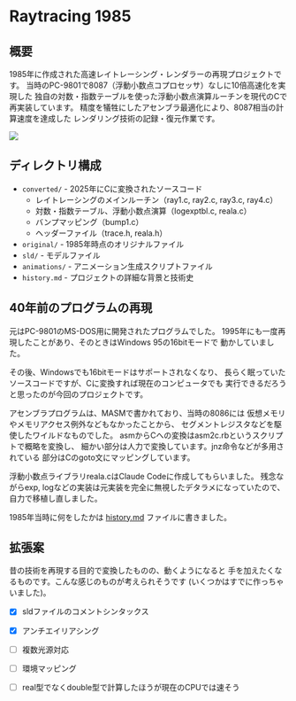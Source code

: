 # Raytracing 1985

## 概要

1985年に作成された高速レイトレーシング・レンダラーの再現プロジェクトです。
当時のPC-9801で8087（浮動小数点コプロセッサ）なしに10倍高速化を実現した
独自の対数・指数テーブルを使った浮動小数点演算ルーチンを現代のCで再実装しています。
精度を犠牲にしたアセンブラ最適化により、8087相当の計算速度を達成した
レンダリング技術の記録・復元作業です。

![](gallery/obje3.png)

## ディレクトリ構成

- `converted/` - 2025年にCに変換されたソースコード
  - レイトレーシングのメインルーチン（ray1.c, ray2.c, ray3.c, ray4.c）
  - 対数・指数テーブル、浮動小数点演算（logexptbl.c, reala.c）
  - バンプマッピング（bump1.c）
  - ヘッダーファイル（trace.h, reala.h）
- `original/` - 1985年時点のオリジナルファイル
- `sld/` - モデルファイル
- `animations/` - アニメーション生成スクリプトファイル
- `history.md` - プロジェクトの詳細な背景と技術史

## 40年前のプログラムの再現

元はPC-9801のMS-DOS用に開発されたプログラムでした。
1995年にも一度再現したことがあり、そのときはWindows 95の16bitモードで
動かしていました。

その後、Windowsでも16bitモードはサポートされなくなり、
長らく眠っていたソースコードですが、Cに変換すれば現在のコンピュータでも
実行できるだろうと思ったのが今回のプロジェクトです。

アセンブラプログラムは、MASMで書かれており、当時の8086には
仮想メモリやメモリアクセス例外などもなかったことから、
セグメントレジスタなどを駆使したワイルドなものでした。
asmからCへの変換はasm2c.rbというスクリプトで概略を変換し、
細かい部分は人力で変換しています。jnz命令などが多用されている
部分はCのgoto文にマッピングしています。

浮動小数点ライブラリreala.cはClaude Codeに作成してもらいました。
残念ながらexp, logなどの実装は元実装を完全に無視したデタラメになっていたので、
自力で移植し直しました。

1985年当時に何をしたかは [history.md](history.md) ファイルに書きました。

## 拡張案

昔の技術を再現する目的で変換したものの、動くようになると
手を加えたくなるものです。こんな感じのものが考えられそうです
(いくつかはすでに作っちゃいました)。

- [x] sldファイルのコメントシンタックス
- [x] アンチエイリアシング
- [ ] 複数光源対応
- [ ] 環境マッピング
- [ ] real型でなくdouble型で計算したほうが現在のCPUでは速そう

